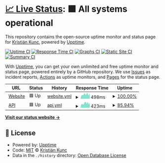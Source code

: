 # [📈 Live Status](https://status.vatnotif.kristn.co.uk): <!--live status--> **🟩 All systems operational**

This repository contains the open-source uptime monitor and status page for [Kristián Kunc](https://kristn.co.uk), powered by [Upptime](https://github.com/upptime/upptime).

[![Uptime CI](https://github.com/kristiankunc/vatnotif-upptime/workflows/Uptime%20CI/badge.svg)](https://github.com/kristiankunc/vatnotif-upptime/actions?query=workflow%3A%22Uptime+CI%22)
[![Response Time CI](https://github.com/kristiankunc/vatnotif-upptime/workflows/Response%20Time%20CI/badge.svg)](https://github.com/kristiankunc/vatnotif-upptime/actions?query=workflow%3A%22Response+Time+CI%22)
[![Graphs CI](https://github.com/kristiankunc/vatnotif-upptime/workflows/Graphs%20CI/badge.svg)](https://github.com/kristiankunc/vatnotif-upptime/actions?query=workflow%3A%22Graphs+CI%22)
[![Static Site CI](https://github.com/kristiankunc/vatnotif-upptime/workflows/Static%20Site%20CI/badge.svg)](https://github.com/kristiankunc/vatnotif-upptime/actions?query=workflow%3A%22Static+Site+CI%22)
[![Summary CI](https://github.com/kristiankunc/vatnotif-upptime/workflows/Summary%20CI/badge.svg)](https://github.com/kristiankunc/vatnotif-upptime/actions?query=workflow%3A%22Summary+CI%22)

With [Upptime](https://upptime.js.org), you can get your own unlimited and free uptime monitor and status page, powered entirely by a GitHub repository. We use [Issues](https://github.com/kristiankunc/vatnotif-upptime/issues) as incident reports, [Actions](https://github.com/kristiankunc/vatnotif-upptime/actions) as uptime monitors, and [Pages](https://status.vatnotif.kristn.co.uk) for the status page.

<!--start: status pages-->
<!-- This summary is generated by Upptime (https://github.com/upptime/upptime) -->
<!-- Do not edit this manually, your changes will be overwritten -->
<!-- prettier-ignore -->
| URL | Status | History | Response Time | Uptime |
| --- | ------ | ------- | ------------- | ------ |
| <img alt="" src="https://icons.duckduckgo.com/ip3/vatnotif.kristn.co.uk.ico" height="13"> [Website](https://vatnotif.kristn.co.uk/) | 🟩 Up | [website.yml](https://github.com/kristiankunc/vatnotif-upptime/commits/HEAD/history/website.yml) | <details><summary><img alt="Response time graph" src="./graphs/website/response-time-week.png" height="20"> 498ms</summary><br><a href="https://status.vatnotif.kristn.co.uk/history/website"><img alt="Response time 859" src="https://img.shields.io/endpoint?url=https%3A%2F%2Fraw.githubusercontent.com%2Fkristiankunc%2Fvatnotif-upptime%2FHEAD%2Fapi%2Fwebsite%2Fresponse-time.json"></a><br><a href="https://status.vatnotif.kristn.co.uk/history/website"><img alt="24-hour response time 606" src="https://img.shields.io/endpoint?url=https%3A%2F%2Fraw.githubusercontent.com%2Fkristiankunc%2Fvatnotif-upptime%2FHEAD%2Fapi%2Fwebsite%2Fresponse-time-day.json"></a><br><a href="https://status.vatnotif.kristn.co.uk/history/website"><img alt="7-day response time 498" src="https://img.shields.io/endpoint?url=https%3A%2F%2Fraw.githubusercontent.com%2Fkristiankunc%2Fvatnotif-upptime%2FHEAD%2Fapi%2Fwebsite%2Fresponse-time-week.json"></a><br><a href="https://status.vatnotif.kristn.co.uk/history/website"><img alt="30-day response time 571" src="https://img.shields.io/endpoint?url=https%3A%2F%2Fraw.githubusercontent.com%2Fkristiankunc%2Fvatnotif-upptime%2FHEAD%2Fapi%2Fwebsite%2Fresponse-time-month.json"></a><br><a href="https://status.vatnotif.kristn.co.uk/history/website"><img alt="1-year response time 859" src="https://img.shields.io/endpoint?url=https%3A%2F%2Fraw.githubusercontent.com%2Fkristiankunc%2Fvatnotif-upptime%2FHEAD%2Fapi%2Fwebsite%2Fresponse-time-year.json"></a></details> | <details><summary><a href="https://status.vatnotif.kristn.co.uk/history/website">100.00%</a></summary><a href="https://status.vatnotif.kristn.co.uk/history/website"><img alt="All-time uptime 79.82%" src="https://img.shields.io/endpoint?url=https%3A%2F%2Fraw.githubusercontent.com%2Fkristiankunc%2Fvatnotif-upptime%2FHEAD%2Fapi%2Fwebsite%2Fuptime.json"></a><br><a href="https://status.vatnotif.kristn.co.uk/history/website"><img alt="24-hour uptime 100.00%" src="https://img.shields.io/endpoint?url=https%3A%2F%2Fraw.githubusercontent.com%2Fkristiankunc%2Fvatnotif-upptime%2FHEAD%2Fapi%2Fwebsite%2Fuptime-day.json"></a><br><a href="https://status.vatnotif.kristn.co.uk/history/website"><img alt="7-day uptime 100.00%" src="https://img.shields.io/endpoint?url=https%3A%2F%2Fraw.githubusercontent.com%2Fkristiankunc%2Fvatnotif-upptime%2FHEAD%2Fapi%2Fwebsite%2Fuptime-week.json"></a><br><a href="https://status.vatnotif.kristn.co.uk/history/website"><img alt="30-day uptime 71.17%" src="https://img.shields.io/endpoint?url=https%3A%2F%2Fraw.githubusercontent.com%2Fkristiankunc%2Fvatnotif-upptime%2FHEAD%2Fapi%2Fwebsite%2Fuptime-month.json"></a><br><a href="https://status.vatnotif.kristn.co.uk/history/website"><img alt="1-year uptime 79.82%" src="https://img.shields.io/endpoint?url=https%3A%2F%2Fraw.githubusercontent.com%2Fkristiankunc%2Fvatnotif-upptime%2FHEAD%2Fapi%2Fwebsite%2Fuptime-year.json"></a></details>
| <img alt="" src="https://icons.duckduckgo.com/ip3/api.vatnotif.kristn.co.uk.ico" height="13"> [API](https://api.vatnotif.kristn.co.uk/) | 🟩 Up | [api.yml](https://github.com/kristiankunc/vatnotif-upptime/commits/HEAD/history/api.yml) | <details><summary><img alt="Response time graph" src="./graphs/api/response-time-week.png" height="20"> 423ms</summary><br><a href="https://status.vatnotif.kristn.co.uk/history/api"><img alt="Response time 490" src="https://img.shields.io/endpoint?url=https%3A%2F%2Fraw.githubusercontent.com%2Fkristiankunc%2Fvatnotif-upptime%2FHEAD%2Fapi%2Fapi%2Fresponse-time.json"></a><br><a href="https://status.vatnotif.kristn.co.uk/history/api"><img alt="24-hour response time 492" src="https://img.shields.io/endpoint?url=https%3A%2F%2Fraw.githubusercontent.com%2Fkristiankunc%2Fvatnotif-upptime%2FHEAD%2Fapi%2Fapi%2Fresponse-time-day.json"></a><br><a href="https://status.vatnotif.kristn.co.uk/history/api"><img alt="7-day response time 423" src="https://img.shields.io/endpoint?url=https%3A%2F%2Fraw.githubusercontent.com%2Fkristiankunc%2Fvatnotif-upptime%2FHEAD%2Fapi%2Fapi%2Fresponse-time-week.json"></a><br><a href="https://status.vatnotif.kristn.co.uk/history/api"><img alt="30-day response time 442" src="https://img.shields.io/endpoint?url=https%3A%2F%2Fraw.githubusercontent.com%2Fkristiankunc%2Fvatnotif-upptime%2FHEAD%2Fapi%2Fapi%2Fresponse-time-month.json"></a><br><a href="https://status.vatnotif.kristn.co.uk/history/api"><img alt="1-year response time 490" src="https://img.shields.io/endpoint?url=https%3A%2F%2Fraw.githubusercontent.com%2Fkristiankunc%2Fvatnotif-upptime%2FHEAD%2Fapi%2Fapi%2Fresponse-time-year.json"></a></details> | <details><summary><a href="https://status.vatnotif.kristn.co.uk/history/api">85.94%</a></summary><a href="https://status.vatnotif.kristn.co.uk/history/api"><img alt="All-time uptime 75.83%" src="https://img.shields.io/endpoint?url=https%3A%2F%2Fraw.githubusercontent.com%2Fkristiankunc%2Fvatnotif-upptime%2FHEAD%2Fapi%2Fapi%2Fuptime.json"></a><br><a href="https://status.vatnotif.kristn.co.uk/history/api"><img alt="24-hour uptime 100.00%" src="https://img.shields.io/endpoint?url=https%3A%2F%2Fraw.githubusercontent.com%2Fkristiankunc%2Fvatnotif-upptime%2FHEAD%2Fapi%2Fapi%2Fuptime-day.json"></a><br><a href="https://status.vatnotif.kristn.co.uk/history/api"><img alt="7-day uptime 85.94%" src="https://img.shields.io/endpoint?url=https%3A%2F%2Fraw.githubusercontent.com%2Fkristiankunc%2Fvatnotif-upptime%2FHEAD%2Fapi%2Fapi%2Fuptime-week.json"></a><br><a href="https://status.vatnotif.kristn.co.uk/history/api"><img alt="30-day uptime 67.94%" src="https://img.shields.io/endpoint?url=https%3A%2F%2Fraw.githubusercontent.com%2Fkristiankunc%2Fvatnotif-upptime%2FHEAD%2Fapi%2Fapi%2Fuptime-month.json"></a><br><a href="https://status.vatnotif.kristn.co.uk/history/api"><img alt="1-year uptime 75.83%" src="https://img.shields.io/endpoint?url=https%3A%2F%2Fraw.githubusercontent.com%2Fkristiankunc%2Fvatnotif-upptime%2FHEAD%2Fapi%2Fapi%2Fuptime-year.json"></a></details>

<!--end: status pages-->

[**Visit our status website →**](https://status.vatnotif.kristn.co.uk)

## 📄 License

- Powered by: [Upptime](https://github.com/upptime/upptime)
- Code: [MIT](./LICENSE) © [Kristián Kunc](https://kristn.co.uk)
- Data in the `./history` directory: [Open Database License](https://opendatacommons.org/licenses/odbl/1-0/)
